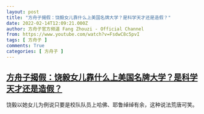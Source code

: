 ```yaml
---
layout: post
title: "方舟子揭假：饶毅女儿靠什么上美国名牌大学？是科学天才还是造假？"
date: 2022-02-14T12:09:21.000Z
author: 方舟子官方频道 Fang Zhouzi - Official Channel
from: https://www.youtube.com/watch?v=FsdwC8c5pvI
tags: [ 方舟子 ]
comments: True
categories: [ 方舟子 ]
---
```

<!--1644840561000-->
[方舟子揭假：饶毅女儿靠什么上美国名牌大学？是科学天才还是造假？](https://www.youtube.com/watch?v=FsdwC8c5pvI)
------

<div>
饶毅以她女儿为例说只要是校队队员上哈佛、耶鲁绰绰有余，这种说法荒唐可笑。
</div>
